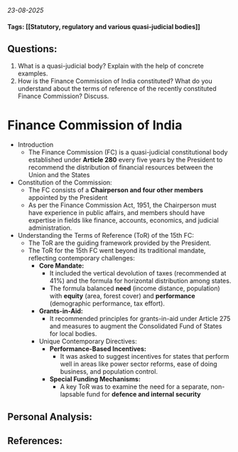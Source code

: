 *23-08-2025*
#### Tags: [[Statutory, regulatory and various quasi-judicial bodies]]


## Questions:

1. What is a quasi-judicial body? Explain with the help of concrete examples.
2. How is the Finance Commission of India constituted? What do you understand about the terms of reference of the recently constituted Finance Commission? Discuss.

# Finance Commission of India

- Introduction
	- The Finance Commission (FC) is a quasi-judicial constitutional body established under **Article 280** every five years by the President to recommend the distribution of financial resources between the Union and the States
- Constitution of the Commission:
	- The FC consists of a **Chairperson and four other members** appointed by the President
	- As per the Finance Commission Act, 1951, the Chairperson must have experience in public affairs, and members should have expertise in fields like finance, accounts, economics, and judicial administration.
- Understanding the Terms of Reference (ToR) of the 15th FC:
	- The ToR are the guiding framework provided by the President. 
	- The ToR for the 15th FC went beyond its traditional mandate, reflecting contemporary challenges:
		- **Core Mandate:** 
			- It included the vertical devolution of taxes (recommended at 41%) and the formula for horizontal distribution among states. 
			- The formula balanced **need** (income distance, population) with **equity** (area, forest cover) and **performance** (demographic performance, tax effort).
		- **Grants-in-Aid:** 
			- It recommended principles for grants-in-aid under Article 275 and measures to augment the Consolidated Fund of States for local bodies.
		- Unique Contemporary Directives:
			- **Performance-Based Incentives:** 
				- It was asked to suggest incentives for states that perform well in areas like power sector reforms, ease of doing business, and population control.
			- **Special Funding Mechanisms:** 
				- A key ToR was to examine the need for a separate, non-lapsable fund for **defence and internal security**




## Personal Analysis:


## References: